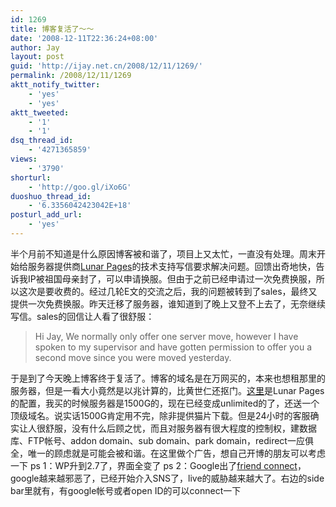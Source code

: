 ```yaml
---
id: 1269
title: 博客复活了～～
date: '2008-12-11T22:36:24+08:00'
author: Jay
layout: post
guid: 'http://ijay.net.cn/2008/12/11/1269/'
permalink: /2008/12/11/1269
aktt_notify_twitter:
    - 'yes'
    - 'yes'
aktt_tweeted:
    - '1'
    - '1'
dsq_thread_id:
    - '4271365859'
views:
    - '3790'
shorturl:
    - 'http://goo.gl/iXo6G'
duoshuo_thread_id:
    - '6.3356042423042E+18'
posturl_add_url:
    - 'yes'
---
```


半个月前不知道是什么原因博客被和谐了，项目上又太忙，一直没有处理。周末开始给服务器提供商<a href="http://www.lunarpages.com/" target="_blank">Lunar Pages</a>的技术支持写信要求解决问题。回馈出奇地快，告诉我IP被祖国母亲封了，可以申请换服。但由于之前已经申请过一次免费换服，所以这次是要收费的。经过几轮E文的交流之后，我的问题被转到了sales，最终又提供一次免费换服。昨天迁移了服务器，谁知道到了晚上又登不上去了，无奈继续写信。sales的回信让人看了很舒服：
<blockquote>Hi Jay, We normally only offer one server move, however I have spoken to my supervisor and have gotten permission to offer you a second move since you were moved yesterday.</blockquote>
于是到了今天晚上博客终于复活了。博客的域名是在万网买的，本来也想租那里的服务器，但是一看大小竟然是以兆计算的，比黄世仁还抠门。<a href="http://lunarpages.com/web-hosting/basic-hosting/" target="_blank">这里</a>是Lunar Pages的配置，我买的时候服务器是1500G的，现在已经变成unlimited的了，还送一个顶级域名。说实话1500G肯定用不完，除非提供猫片下载。但是24小时的客服确实让人很舒服，没有什么后顾之忧，而且对服务器有很大程度的控制权，建数据库、FTP帐号、addon domain、sub domain、park domain，redirect一应俱全，唯一的顾虑就是可能会被和谐。在这里做个广告，想自己开博的朋友可以考虑一下
ps 1：WP升到2.7了，界面全变了
ps 2：Google出了<a href="http://www.google.com/friendconnect/" target="_blank">friend connect</a>，google越来越邪恶了，已经开始介入SNS了，live的威胁越来越大了。右边的side bar里就有，有google帐号或者open ID的可以connect一下
